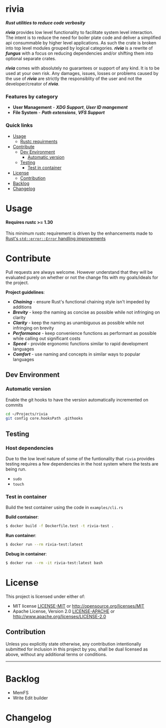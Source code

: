 # rivia

***Rust utilities to reduce code verbosity***

***rivia*** provides low level functionality to facilitate system level interaction. The intent is
to reduce the need for boiler plate code and deliver a simplified api consummable by higher level
applications. As such the crate is broken into top level modules grouped by logical categories.
***rivia*** is a rewrite of ***fungus*** with a focus on reducing dependencies and/or shifting
them into optional separate crates.

***rivia*** comes with absolutely no guarantees or support of any kind. It is to be used at
your own risk.  Any damages, issues, losses or problems caused by the use of ***rivia*** are
strictly the responsiblity of the user and not the developer/creator of ***rivia***.

### Features by category <a name="features-by-category"/></a>

* **User Management** - ***XDG Support***, ***User ID mangement***
* **File System** - ***Path extensions***, ***VFS Support***

### Quick links
* [Usage](#usage)
  * [Rustc requirments](#rustc-requirements)
* [Contribute](#contribute)
  * [Dev Environment](#dev-environment)
    * [Automatic version](#automatic-version)
  * [Testing](#testing)
    * [Test in container](#test-in-container)
* [License](#license)
  * [Contribution](#contribution)
* [Backlog](#backlog)
* [Changelog](#changelog)

# Usage <a name="usage"/></a>

#### Requires rustc >= 1.30 <a name="rustc-requirements"/></a>
This minimum rustc requirement is driven by the enhancements made to [Rust's `std::error::Error`
handling improvements](https://doc.rust-lang.org/std/error/trait.Error.html#method.source)

# Contribute <a name="Contribute"/></a>
Pull requests are always welcome. However understand that they will be evaluated purely on whether
or not the change fits with my goals/ideals for the project.

**Project guidelines**:
* ***Chaining*** - ensure Rust's functional chaining style isn't impeded by additions
* ***Brevity*** - keep the naming as concise as possible while not infringing on clarity
* ***Clarity*** - keep the naming as unambiguous as possible while not infringing on brevity
* ***Performance*** - keep convenience functions as performant as possible while calling out significant costs
* ***Speed*** - provide ergonomic functions similar to rapid development languages
* ***Comfort*** - use naming and concepts in similar ways to popular languages

## Dev Environment <a name="dev-environment"/></a>

### Automatic version <a name="automatic-version"/></a>
Enable the git hooks to have the version automatically incremented on commits

```bash
cd ~/Projects/rivia
git config core.hooksPath .githooks
```

## Testing <a name="testing"/></a>

### Host dependencies <a name="host-dependencies"/></a>
Due to the low level nature of some of the funtionality that `rivia` provides testing requires a few
dependencies in the host system where the tests are being run.

* `sudo`
* `touch`

### Test in container <a name="test-in-container"/></a>
Build the test container using the code in `examples/cli.rs`

**Build container**:
```bash
$ docker build -f Dockerfile.test -t rivia-test .
```

**Run container**:
```bash
$ docker run --rm rivia-test:latest
```

**Debug in container**:
```bash
$ docker run --rm -it rivia-test:latest bash
```

# License <a name="license"/></a>
This project is licensed under either of:
 * MIT license [LICENSE-MIT](LICENSE-MIT) or http://opensource.org/licenses/MIT
 * Apache License, Version 2.0 [LICENSE-APACHE](LICENSE-APACHE) or http://www.apache.org/licenses/LICENSE-2.0

## Contribution <a name="contribution"/></a>
Unless you explicitly state otherwise, any contribution intentionally submitted for inclusion in
this project by you, shall be dual licensed as above, without any additional terms or conditions.

---

# Backlog <a name="backlog"/></a>
* MemFS
* Write Edit builder

# Changelog <a name="changelog"/></a>